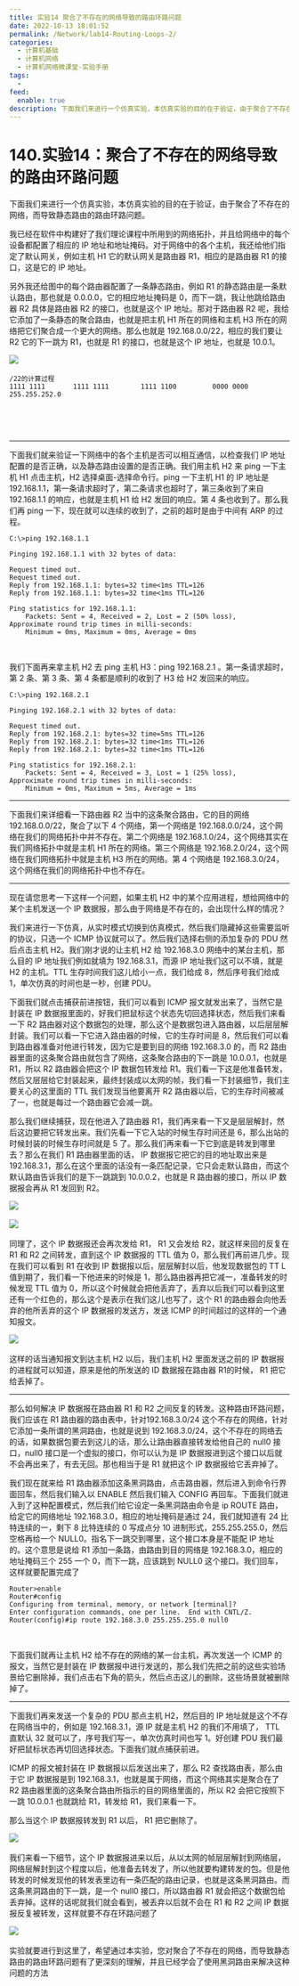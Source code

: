 ```yaml
---
title: 实验14 聚合了不存在的网络导致的路由环路问题
date: 2022-10-13 18:01:52
permalink: /Network/lab14-Routing-Loops-2/
categories:
  - 计算机基础
  - 计算机网络
  - 计算机网络微课堂-实验手册
tags:
  - 
feed:
  enable: true
description: 下面‍‍我们来进行一个仿真实验，本仿真实验的目的在于验证，由于聚合了不存在的网络，‍‍而导致静态路由的路由环路问题
---
```



# 140.实验14：聚合了不存在的网络导致的路由环路问题

下面我们来进行一个仿真实验，本仿真实验的目的在于验证，由于聚合了不存在的网络，而导致静态路由的路由环路问题。

<!-- more -->

我已经在软件中构建好了我们理论课程中所用到的网络拓扑，并且给网络中的每个设备都配置了相应的 IP 地址和地址掩码。对于网络中的各个主机，我还给他们指定了默认网关，例如主机 H1 它的默认网关是路由器 R1，相应的是路由器 R1 的接口，这是它的 IP 地址。

另外我还给图中的每个路由器配置了一条静态路由，例如 R1 的静态路由是一条默认路由，那也就是 0.0.0.0，它的相应地址掩码是 0，而下一跳，我让他跳给路由器 R2 具体是路由器 R2 的接口，也就是这个 IP 地址。那对于路由器 R2 呢，我给它添加了一条静态的聚合路由，也就是把主机 H1 所在的网络和主机 H3 所在的网络把它们聚合成一个更大的网络。那么也就是 192.168.0.0/22，相应的我们要让 R2 它的下一跳为 R1，也就是 R1 的接口，也就是这个 IP 地址，也就是 10.0.1。

​![](https://image.peterjxl.com/blog/image-20220103152830-ezzzybd.png)​

```
/22的计算过程
1111 1111       1111 1111        1111 1100         0000 0000
255.255.252.0
```

‍

‍

---

下面我们就来验证一下网络中的各个主机是否可以相互通信，以检查我们 IP 地址配置的是否正确，以及静态路由设置的是否正确。我们用主机 H2 来 ping 一下主机 H1 点击主机，H2 选择桌面-选择命令行。ping 一下主机 H1 的 IP 地址是 192.168.1.1，第一条请求超时了，第二条请求也超时了，第三条收到了来自 192.168.1.1 的响应，也就是主机 H1 给 H2 发回的响应。第 4 条也收到了。那么我们再 ping 一下，现在就可以连续的收到了，之前的超时是由于中间有 ARP 的过程。

```
C:\>ping 192.168.1.1

Pinging 192.168.1.1 with 32 bytes of data:

Request timed out.
Request timed out.
Reply from 192.168.1.1: bytes=32 time<1ms TTL=126
Reply from 192.168.1.1: bytes=32 time<1ms TTL=126

Ping statistics for 192.168.1.1:
    Packets: Sent = 4, Received = 2, Lost = 2 (50% loss),
Approximate round trip times in milli-seconds:
    Minimum = 0ms, Maximum = 0ms, Average = 0ms
```

‍

我们下面再来拿主机 H2 去 ping 主机 H3：ping 192.168.2.1 。第一条请求超时，第 2 条、第 3 条、第 4 条都是顺利的收到了 H3 给 H2 发回来的响应。

```
C:\>ping 192.168.2.1

Pinging 192.168.2.1 with 32 bytes of data:

Request timed out.
Reply from 192.168.2.1: bytes=32 time=5ms TTL=126
Reply from 192.168.2.1: bytes=32 time<1ms TTL=126
Reply from 192.168.2.1: bytes=32 time<1ms TTL=126

Ping statistics for 192.168.2.1:
    Packets: Sent = 4, Received = 3, Lost = 1 (25% loss),
Approximate round trip times in milli-seconds:
    Minimum = 0ms, Maximum = 5ms, Average = 1ms
```

---

下面我们来详细看一下路由器 R2 当中的这条聚合路由，它的目的网络 192.168.0.0/22，聚合了以下 4 个网络，第一个网络是 192.168.0.0/24，这个网络在我们的网络拓扑中并不存在。第二个网络是 192.168.1.0/24，这个网络其实在我们网络拓扑中就是主机 H1 所在的网络。第三个网络是 192.168.2.0/24，这个网络在我们网络拓扑中就是主机 H3 所在的网络。第 4 个网络是 192.168.3.0/24，这个网络在我们的网络拓扑中也不存在。

---

现在请您思考一下这样一个问题，如果主机 H2 中的某个应用进程，想给网络中的某个主机发送一个 IP 数据报，那么由于网络是不存在的，会出现什么样的情况？

我们来进行一下仿真，从实时模式切换到仿真模式，然后我们隐藏掉这些需要监听的协议，只选一个 ICMP 协议就可以了。然后我们选择右侧的添加复杂的 PDU 然后点击主机 H2。我们刚才说的让主机 H2 给 192.168.3.0 网络中的某台主机，那么目的 IP 地址我们例如就填为 192.168.3.1，而源 IP 地址我们这可以不填，就是 H2 的主机。TTL 生存时间我们这儿给小一点，我们给成 8，然后序号我们给成 1，单次仿真的时间也是一秒，创建 PDU。

下面我们就点击捕获前进按钮，我们可以看到 ICMP 报文就发出来了，当然它是封装在 IP 数据报里面的，好我们把鼠标这个状态先切回选择状态，然后我们来看一下 R2 路由器对这个数据包的处理，那么这个是数据包进入路由器，以后层层解封装。我们可以看一下它进入路由器的时候，它的生存时间是 8，然后我们可以看到路由器准备对他进行转发，因为它是要到目的网络 192.168.3.0 的，而 R2 路由器里面的这条聚合路由就包含了网络，这条聚合路由的下一跳是 10.0.0.1，也就是 R1，所以 R2 路由器会把这个 IP 数据包转发给 R1。我们看一下这是他准备转发，然后又层层给它封装起来，最终封装成以太网的帧，我们看一下封装细节，我们主要关心的这里面的 TTL 我们发现当他要离开 R2 路由器以后，它的生存时间被减了一，也就是每过一个路由器它会减一跳。

那么我们继续捕获，现在他进入了路由器 R1，我们再来看一下又是层层解封，然后这边要把它转发出来。我们先看一下它入站的时候生存时间还是 6，那么出站的时候封装的时候生存时间就是 5 了。那么我们再来看一下它到底是转发到哪里去？那么在我们 R1 路由器里面的话， IP 数据报它把它的目的地址取出来是 192.168.3.1，那么在这个里面的话没有一条匹配记录，它只会走默认路由，而这个默认路由告诉我们的是下一跳跳到 10.0.0.2，也就是 R 路由器的接口，所以 IP 数据报会再从 R1 发回到 R2。

​![](https://image.peterjxl.com/blog/image-20220103154507-qleqnru.png)​

​![](https://image.peterjxl.com/blog/image-20220103154519-13t01o2.png)​

同理了，这个 IP 数据报还会再次发给 R1， R1 又会发给 R2，就这样来回的反复在 R1 和 R2 之间转发，直到这个 IP 数据报的 TTL 值为 0，那么我们再前进几步。现在我们可以看到 R1 在收到 IP 数据报以后，层层解封以后，他发现数据包的 TT L 值到期了，我们看一下他进来的时候是 1，那么路由器再把它减一，准备转发的时候发现 TTL 值为 0，所以这个时候就会把他丢弃了，丢弃以后我们可以看到这里还有一个红色的，那么这个是表示在我们这儿也写了，这个 R1 的路由器会向他丢弃的他所丢弃的这个 IP 数据报的发送方，发送 ICMP 的时间超过的这样的一个通知报文。

​![](https://image.peterjxl.com/blog/image-20220103154601-ysqrmvq.png)​

这样的话当通知报文到达主机 H2 以后，我们主机 H2 里面发送之前的 IP 数据报的进程就可以知道，原来是他的所发送的 ID 数据报在路由器 R1的时候， R1 把它给丢掉了。

---

那么如何解决 IP 数据报在路由器 R1 和 R2 之间反复的转发。这种路由环路问题，我们应该在 R1 路由器的路由表中，针对192.168.3.0/24 这个不存在的网络，针对它添加一条所谓的黑洞路由，也就是说到 192.168.3.0/24，这个不存在的网络去的话，如果数据包要去到这儿的话，那么让路由器直接转发给他自己的 null0 接口，null0 接口是一个虚拟的接口，你可以认为是 IP 数据报进到这个接口以后就不会再出来了，有去无回。那也相当于是 R1 就把这个 IP 数据报给它丢弃掉了。

我们现在就来给 R1 路由器添加这条黑洞路由，点击路由器，然后进入到命令行界面回车，然后我们输入以 ENABLE 然后我们输入 CONFIG 再回车。下面我们就进入到了这种配置模式，然后我们给它设定一条黑洞路由命令是 ip ROUTE 路由，给定它的网络地址 192.168.3.0，相应的地址掩码是通过 24，我们就知道有 24 比特连续的一，剩下 8 比特连续的 0 写成点分 10 进制形式，255.255.255.0，然后空格再给一个 NULL0。指名下一跳交到哪里，这个接口本身是不能配 IP 地址的。这个意思是说给 R1 添加一条路，由路由到目的网络是 192.168.3.0，相应的地址掩码三个 255 一个 0，而下一跳，应该跳到 NULL0 这个接口。我们回车，这样就要配置完成了

```
Router>enable 
Router#config
Configuring from terminal, memory, or network [terminal]? 
Enter configuration commands, one per line.  End with CNTL/Z.
Router(config)#ip route 192.168.3.0 255.255.255.0 null0
```

‍

下面我们就再让主机 H2 给不存在的网络的某一台主机，再次发送一个 ICMP 的报文，当然它是封装在 IP 数据报中进行发送的，那么我们先把之前的这些实验场景给它删除掉，我们点击右下角的箭头，然后点击这儿的删除，这些场景就被删除掉了。

---

下面我们再来发送一个复杂的 PDU 那点主机 H2，然后目的 IP 地址就是这个不存在网络当中的，例如是 192.168.3.1，源 IP 就是主机 H2 的我们不用填了， TTL 直默认 32 就可以了，序号我们写一，单次仿真时间也写 1。好创建 PDU 我们最好把鼠标状态再切回选择状态。下面我们就点捕获前进。

ICMP 的报文被封装在 IP 数据报以后发送出来了，那么 R2 查找路由表，那么由于它 IP 数据报是到 192.168.3.1，也就是属于网络，而这个网络其实是聚合在了 R2 路由器里面的这条聚合路由所指示的目的网络里面的，所以 R2 会把它按照下一跳 10.0.0.1 也就跳给 R1，转发给 R1，我们来看一下。

那么当这个 IP 数据报转发到 R1 以后， R1 把它删除了。

​![](https://image.peterjxl.com/blog/image-20220103173822-1liuir3.png)​

我们来看一下细节，这个 IP 数据报进来以后，从以太网的帧层层解封到网络层，网络层解封到这个程度以后，他准备去转发了，所以他就要构建转发的包。但是他转发的时候发现他的转发表里边有一条匹配的路由记录，也就是这条黑洞路由。而这条黑洞路由的下一跳，是一个 null0 接口，所以路由器 R1 就会把这个数据包给丢弃掉。这样的话呢就我们就会看到，被丢弃以后就不会在 R1 和 R2 之间 IP 数据报反复被转发，这样就要不存在环路问题了

​![](https://image.peterjxl.com/blog/image-20220103173834-gyt4bxg.png)​

实验就要进行到这里了，希望通过本实验，您对聚合了不存在的网络，而导致静态路由的路由环路问题有了更深刻的理解，并且已经学会了使用黑洞路由来解决这种问题的方法
